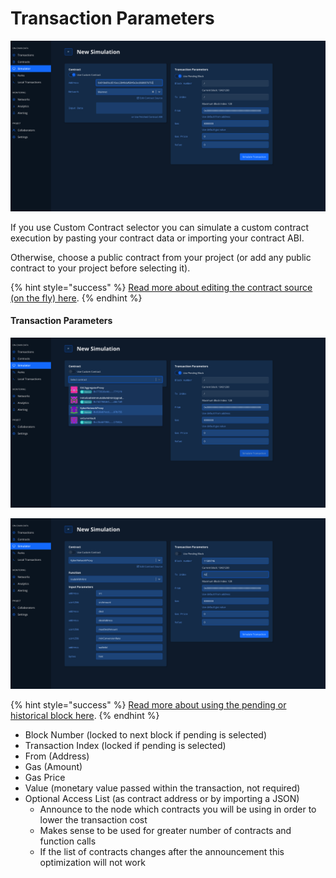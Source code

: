 # Transaction Parameters

![](<../../.gitbook/assets/Screenshot 2021-10-15 at 09.18.09.png>)

If you use Custom Contract selector you can simulate a custom contract execution by pasting your contract data or importing your contract ABI.&#x20;

Otherwise, choose a public contract from your project (or add any public contract to your project before selecting it).

{% hint style="success" %}
[Read more about editing the contract source (on the fly) here](editing-contract-source.md).
{% endhint %}

#### Transaction Parameters

![](<../../.gitbook/assets/Screenshot 2021-10-15 at 09.18.49.png>)

![](<../../.gitbook/assets/Screenshot 2021-10-15 at 09.16.57.png>)

{% hint style="success" %}
[Read more about using the pending or historical block here](pending-vs-historical-block.md).
{% endhint %}

* Block Number (locked to next block if pending is selected)
* Transaction Index (locked if pending is selected)
* From (Address)
* Gas (Amount)
* Gas Price
* Value (monetary value passed within the transaction, not required)
* Optional Access List (as contract address or by importing a JSON)
  * Announce to the node which contracts you will be using in order to lower the transaction cost
  * Makes sense to be used for greater number of contracts and function calls
  * If the list of contracts changes after the announcement this optimization will not work
